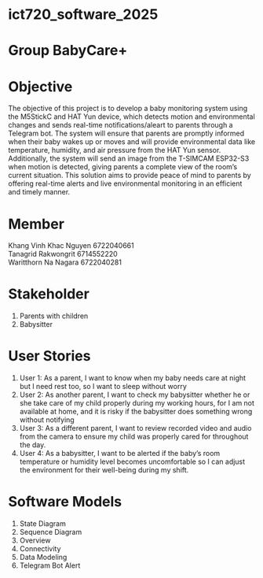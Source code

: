 # ict720_software_2025

# Group BabyCare+

# Objective
  The objective of this project is to develop a baby monitoring system using the M5StickC and HAT Yun device, which detects motion and environmental changes and sends real-time notifications/aleart to parents through a Telegram bot. The system will ensure that parents are promptly informed when their baby wakes up or moves and will provide environmental data like temperature, humidity, and air pressure from the HAT Yun sensor. Additionally, the system will send an image from the T-SIMCAM ESP32-S3 when motion is detected, giving parents a complete view of the room’s current situation. This solution aims to provide peace of mind to parents by offering real-time alerts and live environmental monitoring in an efficient and timely manner.

# Member
Khang Vinh Khac Nguyen 6722040661 \
Tanagrid Rakwongrit 6714552220 \
Waritthorn Na Nagara 6722040281

# Stakeholder
1. Parents with children
2. Babysitter

# User Stories
1. User 1: As a parent, I want to know when my baby needs care at night but I need rest too, so I want to sleep without worry
2. User 2: As another parent, I want to check my babysitter whether he or she take care of my child properly during my working hours, for I am not available at home, and it is risky if the babysitter does something wrong without notifying
3. User 3: As a different parent, I want to review recorded video and audio from the camera to ensure my child was properly cared for throughout the day.
4. User 4: As a babysitter, I want to be alerted if the baby’s room temperature or humidity level becomes uncomfortable so I can adjust the environment for their well-being during my shift.


# Software Models
1. State Diagram
2. Sequence Diagram
3. Overview
4. Connectivity
5. Data Modeling
6. Telegram Bot Alert
